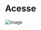 # Acesse 
![image](https://github.com/TavaresVictor/Site-Breaking-Bad/assets/104097759/48dffe3b-5e69-4f75-89fc-b62095fbac26)



